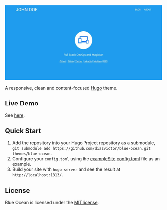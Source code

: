 ![Blue Ocean Screenshot](https://github.com/diazvictor/blue-ocean/blob/master/images/screenshot.png)

A responsive, clean and content-focused [Hugo](https://gohugo.io/) theme.

## Live Demo

See [here](http://diazvictor.github.io/).

## Quick Start

1. Add the repository into your Hugo Project repository as a submodule, `git submodule add https://github.com/diazvictor/blue-ocean.git themes/blue-ocean`.
2. Configure your `config.toml` using the [exampleSite](https://github.com/diazvictor/blue-ocean/tree/master/exampleSite) [config.toml](https://github.com/diazvictor/blue-ocean/blob/master/exampleSite/config.toml) file as an example.
3. Build your site with `hugo server` and see the result at `http://localhost:1313/`.

## License

Blue Ocean is licensed under the [MIT license](https://github.com/diazvictor/blue-ocean/blob/master/LICENSE).

